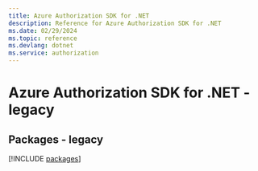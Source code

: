 ```yaml
---
title: Azure Authorization SDK for .NET
description: Reference for Azure Authorization SDK for .NET
ms.date: 02/29/2024
ms.topic: reference
ms.devlang: dotnet
ms.service: authorization
---
```

# Azure Authorization SDK for .NET - legacy
## Packages - legacy
[!INCLUDE [packages](authorization-index.md)]